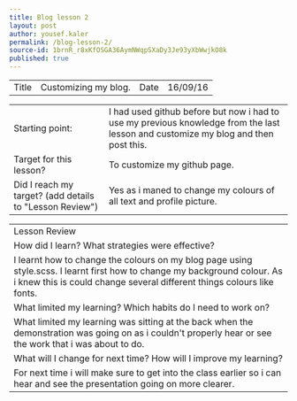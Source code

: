```yaml
---
title: Blog lesson 2
layout: post
author: yousef.kaler
permalink: /blog-lesson-2/
source-id: 1brnR_r8xKfOSGA36AymNWqpSXaDy3Je93yXbWwjkO8k
published: true
---
```

<table>
  <tr>
    <td>Title</td>
    <td>Customizing my blog.</td>
    <td>Date</td>
    <td>16/09/16</td>
  </tr>
</table>


<table>
  <tr>
    <td>Starting point:</td>
    <td>I had used github before but now i had to use my previous knowledge from the last lesson and customize my blog and then post this.</td>
  </tr>
  <tr>
    <td>Target for this lesson?</td>
    <td>To customize my github page.</td>
  </tr>
  <tr>
    <td>Did I reach my target? 
(add details to "Lesson Review")</td>
    <td> Yes as i maned to change my colours of all text and profile picture.</td>
  </tr>
</table>


<table>
  <tr>
    <td>Lesson Review</td>
  </tr>
  <tr>
    <td>How did I learn? What strategies were effective? </td>
  </tr>
  <tr>
    <td>I learnt how to change the colours on my blog page using style.scss. I learnt first how to change my background colour. As i knew this is could change several different things colours like fonts. </td>
  </tr>
  <tr>
    <td>What limited my learning? Which habits do I need to work on? </td>
  </tr>
  <tr>
    <td>What limited my learning was sitting at the back when the demonstration was going on as i couldn't properly hear or see the work that i was about to do.</td>
  </tr>
  <tr>
    <td>What will I change for next time? How will I improve my learning?</td>
  </tr>
  <tr>
    <td>For next time i will make sure to get into the class earlier so i can hear and see the presentation going on more clearer.</td>
  </tr>
</table>


